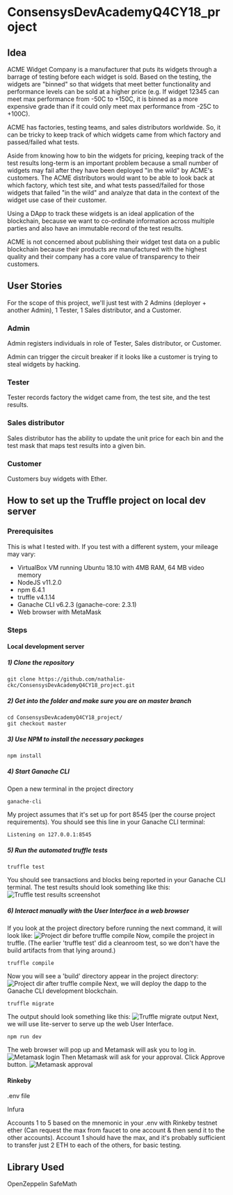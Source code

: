 # ConsensysDevAcademyQ4CY18_project

## Idea
ACME Widget Company is a manufacturer that puts its widgets through a barrage of testing before each widget is sold.  Based on the testing, the widgets are "binned" so that widgets that meet better functionality and performance levels can be sold at a higher price (e.g. If widget 12345 can meet max performance from -50C to +150C, it is binned as a more expensive grade than if it could only meet max performance from -25C to +100C).  

ACME has factories, testing teams, and sales distributors worldwide.  So, it can be tricky to keep track of which widgets came from which factory and passed/failed what tests.  

Aside from knowing how to bin the widgets for pricing, keeping track of the test results long-term is an important problem because a small number of widgets may fail after they have been deployed "in the wild" by ACME's customers.  The ACME distributors would want to be able to look back at which factory, which test site, and what tests passed/failed for those widgets that failed "in the wild" and analyze that data in the context of the widget use case of their customer.

Using a DApp to track these widgets is an ideal application of the blockchain, because we want to co-ordinate information across multiple parties and also have an immutable record of the test results.

ACME is not concerned about publishing their widget test data on a public blockchain because their products are manufactured with the highest quality and their company has a core value of transparency to their customers.

## User Stories

For the scope of this project, we'll just test with 2 Admins (deployer + another Admin), 1 Tester, 1 Sales distributor, and a  Customer.

### Admin
Admin registers individuals in role of Tester, Sales distributor, or Customer.

Admin can trigger the circuit breaker if it looks like a customer is trying to steal widgets by hacking.

### Tester
Tester records factory the widget came from, the test site, and the test results.

### Sales distributor
Sales distributor has the ability to update the unit price for each bin and the test mask that maps test results into a given bin.

### Customer
Customers buy widgets with Ether.

## How to set up the Truffle project on local dev server

### Prerequisites

This is what I tested with.  If you test with a different system, your mileage may vary:
* VirtualBox VM running Ubuntu 18.10 with 4MB RAM, 64 MB video memory
* NodeJS v11.2.0
* npm 6.4.1
* truffle v4.1.14
* Ganache CLI v6.2.3 (ganache-core: 2.3.1)
* Web browser with MetaMask

### Steps

#### Local development server

##### 1) Clone the repository
```
git clone https://github.com/nathalie-ckc/ConsensysDevAcademyQ4CY18_project.git
```

##### 2) Get into the folder and make sure you are on master branch
```
cd ConsensysDevAcademyQ4CY18_project/
git checkout master
```

##### 3) Use NPM to install the necessary packages
```
npm install
```

##### 4) Start Ganache CLI
Open a new terminal in the project directory
```
ganache-cli
```
My project assumes that it's set up for port 8545 (per the course project requirements).  You should see this line in your Ganache CLI terminal:
```
Listening on 127.0.0.1:8545
```

##### 5) Run the automated truffle tests
```
truffle test
```
You should see transactions and blocks being reported in your Ganache CLI terminal.  The test results should look something like this:
![Truffle test results screenshot](images/truffle_test_results.png "Sample truffle test results")

##### 6) Interact manually with the User Interface in a web browser
If you look at the project directory before running the next command, it will look like:
![Project dir before truffle compile](images/ls_before.png "ls Before truffle compile")
Now, compile the project in truffle.  (The earlier 'truffle test' did a cleanroom test, so we don't have the build artifacts from that lying around.)
```
truffle compile
```
Now you will see a 'build' directory appear in the project directory:
![Project dir after truffle compile](images/ls_after.png "ls After truffle compile")
Next, we will deploy the dapp to the Ganache CLI development blockchain.
```
truffle migrate
```
The output should look something like this:
![Truffle migrate output](images/truffle_migrate_output.png "Sample truffle migrate output")
Next, we will use lite-server to serve up the web User Interface.
```
npm run dev
```
The web browser will pop up and Metamask will ask you to log in.
![Metamask login](images/metamask_login.png "Metamask login screen pops up")
Then Metamask will ask for your approval. Click Approve button.
![Metamask approval](images/metamask_approval.png "Metamask approval screen pops up")

#### Rinkeby

.env file

Infura

Accounts 1 to 5 based on the mnemonic in your .env with Rinkeby testnet ether (Can request the max from faucet to one account & then send it to the other accounts).  Account 1 should have the max, and it's probably sufficient to transfer just 2 ETH to each of the others, for basic testing.

## Library Used
OpenZeppelin SafeMath
